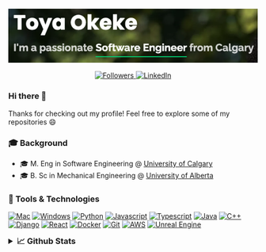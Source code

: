 <p align="center">
    <a href="https://toyaokeke.github.io">
        <img src="website.png" alt="Website"/>
    </a>
</p>
<p align="center">
    <a href="https://github.com/toyaokeke?tab=followers">
        <img src="https://img.shields.io/github/followers/toyaokeke?&style=social" alt="Followers"/>
    </a>
    <a href="https://linkedin.com/in/toyaokeke">
        <img src="https://img.shields.io/badge/linkedin-blue.svg?&style=flat&logo=linkedin&logoColor=white" alt="LinkedIn"/>
    </a>
</p>

### Hi there 👋

Thanks for checking out my profile! Feel free to explore some of my repositories 😄

### 🎓 Background

- 🎓 M. Eng in Software Engineering @ [University of Calgary](https://ucalgary.ca)
- 🎓 B. Sc in Mechanical Engineering @ [University of Alberta](https://ualberta.ca)

### 🔧 Tools & Technologies

[![Mac](https://img.shields.io/badge/OS-Mac-informational?style=flat&logo=apple&logoColor=white&color=2bbc8a)](https://www.apple.com/macos/)
[![Windows](https://img.shields.io/badge/OS-Windows-informational?style=flat&logo=windows&logoColor=white&color=2bbc8a)](https://www.microsoft.com/en-ca/windows)
[![Python](https://img.shields.io/badge/python%20-%2314354C.svg?&style=flat&logo=python&logoColor=white)](https://www.python.org/)
[![Javascript](https://img.shields.io/badge/javascript%20-%23323330.svg?&style=for-the-badge&logo=javascript&logoColor=%23F7DF1E)](https://www.javascript.com/)
[![Typescript](https://img.shields.io/badge/typescript%20-%23007ACC.svg?&style=for-the-badge&logo=typescript&logoColor=white)](https://www.typescriptlang.org/)
[![Java](https://img.shields.io/badge/java-%23ED8B00.svg?&style=for-the-badge&logo=java&logoColor=white)](https://www.oracle.com/ca-en/java/)
[![C++](https://img.shields.io/badge/c++%20-%2300599C.svg?&style=for-the-badge&logo=c%2B%2B&ogoColor=white)](https://www.cplusplus.com/)
[![Django](https://img.shields.io/badge/django%20-%23092E20.svg?&style=for-the-badge&logo=django&logoColor=white)](https://www.djangoproject.com/)
[![React](https://img.shields.io/badge/react%20-%2320232a.svg?&style=for-the-badge&logo=react&logoColor=%2361DAFB)](https://reactjs.org/)
[![Docker](https://img.shields.io/badge/docker%20-%230db7ed.svg?&style=for-the-badge&logo=docker&logoColor=white)](https://www.docker.com/)
[![Git](https://img.shields.io/badge/git%20-%23F05033.svg?&style=for-the-badge&logo=git&logoColor=white)](https://git-scm.com/)
[![AWS](https://img.shields.io/badge/AWS%20-%23FF9900.svg?&style=for-the-badge&logo=amazon-aws&logoColor=white)](https://aws.amazon.com/)
[![Unreal Engine](https://img.shields.io/badge/unreal%20engine%20-%23313131.svg?&style=for-the-badge&logo=unreal%20engine&logoColor=white)](https://aws.amazon.com/)

<details>
    <summary style="font-size: 1.17em;"><strong>📈 Github Stats</strong></summary>
    <p align="center">
        <img src="https://github-readme-stats.vercel.app/api?username=toyaokeke&show_icons=true&theme=gotham" alt="Github Stats" />
    </p>
    <p align="center">
        <a href="https://github.com/toyaokeke/MechCombatGame">
            <img src="https://github-readme-stats.vercel.app/api/pin/?username=toyaokeke&repo=MechCombatGame&title_color=ffffff&text_color=c9cacc&icon_color=2bbc8a&bg_color=1d1f21" alt="Mech Combat Game"/>
        </a>
        <a href="https://github.com/toyaokeke/tic-tac-toe">
            <img src="https://github-readme-stats.vercel.app/api/pin/?username=toyaokeke&repo=tic-tac-toe&title_color=ffffff&text_color=c9cacc&icon_color=2bbc8a&bg_color=1d1f21" alt="Mech Combat Game"/>
        </a>
    </p>
</details>
